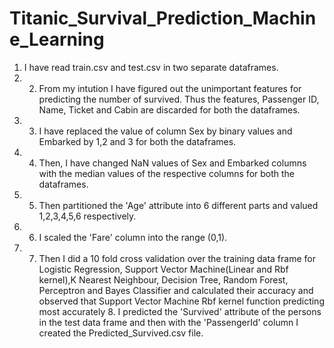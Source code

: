 # Titanic_Survival_Prediction_Machine_Learning

1. I have read train.csv and test.csv in two separate dataframes. 
2. 2. From my intution I have figured out the unimportant features for predicting the number of survived. Thus the features, Passenger ID, Name, Ticket and Cabin are discarded for both the dataframes. 
3. 3. I have replaced the value of column Sex by binary values and Embarked by 1,2 and 3 for both the dataframes. 
4. 4. Then, I have changed NaN values of Sex and Embarked columns with the median values of the respective columns for both the dataframes. 
5. 5. Then partitioned the 'Age' attribute into 6 different parts and valued 1,2,3,4,5,6 respectively. 
6. 6. I scaled the 'Fare' column into the range (0,1). 
7. 7. Then I did a 10 fold cross validation over the training data frame for Logistic Regression, Support Vector Machine(Linear and Rbf kernel),K Nearest Neighbour, Decision Tree, Random Forest, Perceptron and Bayes Classifier and calculated their accuracy and observed that Support Vector Machine Rbf kernel function predicting most accurately 8. I predicted the 'Survived' attribute of the persons in the test data frame and then with the 'PassengerId' column I created the Predicted_Survived.csv file.
